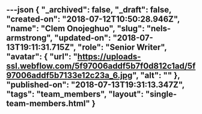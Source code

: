 ---json
{
  "_archived": false,
  "_draft": false,
  "created-on": "2018-07-12T10:50:28.946Z",
  "name": "Clem Onojeghuo",
  "slug": "nels-armstrong",
  "updated-on": "2018-07-13T19:11:31.715Z",
  "role": "Senior Writer",
  "avatar": {
    "url": "https://uploads-ssl.webflow.com/5f97006addf5b7f0d812c1ad/5f97006addf5b7133e12c23a_6.jpg",
    "alt": ""
  },
  "published-on": "2018-07-13T19:31:13.347Z",
  "tags": "team_members",
  "layout": "single-team-members.html"
}
---


